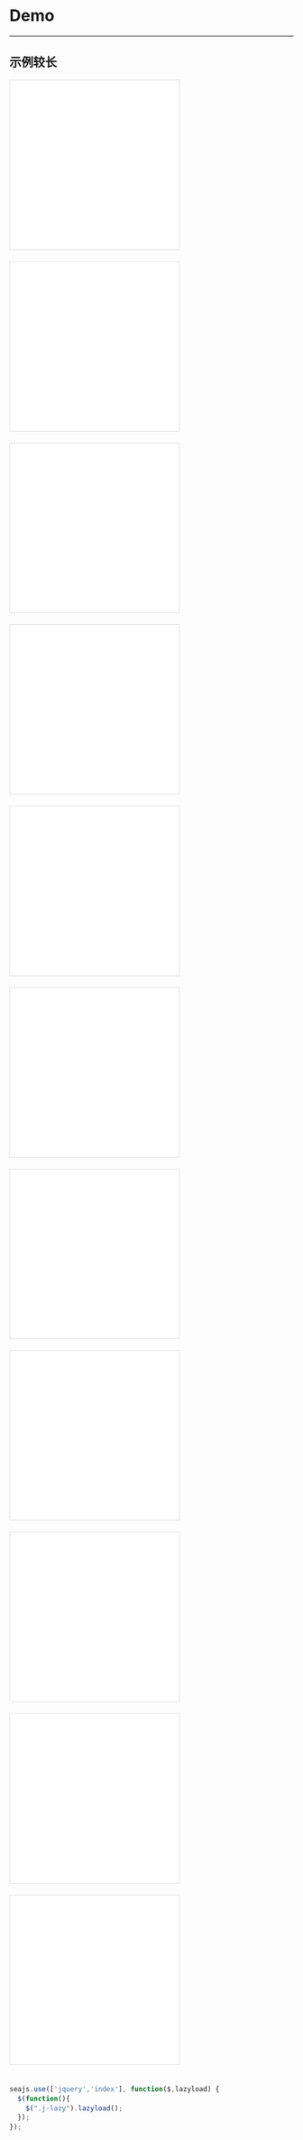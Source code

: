 # Demo

---

## 示例较长
<style type="text/css">  
  .img{background:url(images/loading.gif) 50% 50% no-repeat;width:300px;height: 300px;border:1px solid #ddd;}
</style>

<img class="img j-lazy" src="images/t.gif" data-original="images/1.jpg" width="300" height="300" /><br/><br/>
<img class="img j-lazy" src="images/t.gif" data-original="images/2.jpg" width="300" height="300" /><br/><br/>
<img class="img j-lazy" src="images/t.gif" data-original="images/3.jpg" width="300" height="300" /><br/><br/>
<img class="img j-lazy" src="images/t.gif" data-original="images/4.jpg" width="300" height="300" /><br/><br/>
<img class="img j-lazy" src="images/t.gif" data-original="images/5.jpg" width="300" height="300" /><br/><br/>
<img class="img j-lazy" src="images/t.gif" data-original="images/6.jpg" width="300" height="300" /><br/><br/>
<img class="img j-lazy" src="images/t.gif" data-original="images/7.jpg" width="300" height="300" /><br/><br/>
<img class="img j-lazy" src="images/t.gif" data-original="images/8.jpg" width="300" height="300" /><br/><br/>
<img class="img j-lazy" src="images/t.gif" data-original="images/9.jpg" width="300" height="300" /><br/><br/>
<img class="img j-lazy" src="images/t.gif" data-original="images/10.jpg" width="300" height="300" /><br/><br/>
<img class="img j-lazy" src="images/t.gif" data-original="images/11.jpg" width="300" height="300" /><br/><br/>

````javascript
seajs.use(['jquery','index'], function($,lazyload) {
  $(function(){
    $(".j-lazy").lazyload();
  });
});
````
